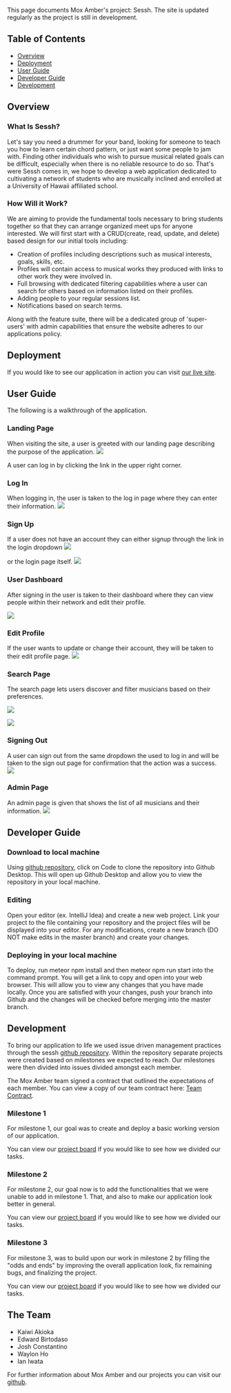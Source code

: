 This page documents Mox Amber's project: Sessh. The site is updated regularly
as the project is still in development.

## Table of Contents

* [Overview](https://mox-amber.github.io/sessh/#overview)
* [Deployment](https://mox-amber.github.io/sessh/#deployment)
* [User Guide](https://mox-amber.github.io/sessh/#user-guide)
* [Developer Guide](https://mox-amber.github.io/sessh/#developer-guide)
* [Development](https://mox-amber.github.io/sessh/#development)


## Overview
### What Is Sessh?
Let's say you need a drummer for your band, looking for someone to teach you how to learn
certain chord pattern, or just want some people to jam with. Finding other
individuals who wish to pursue musical related goals can be difficult, especially
when there is no reliable resource to do so. That's were Sessh comes in, we hope
to develop a web application dedicated to cultivating a network of students who are musically inclined and enrolled at a University of Hawaii affiliated school.

### How Will it Work?
We are aiming to provide the fundamental tools necessary to bring students together
so that they can arrange organized meet ups for anyone interested. We will first start with a CRUD(create, read, update, and delete) based design for our initial tools including:
* Creation of profiles including descriptions such as musical interests, goals, skills, etc.
* Profiles will contain access to musical works they produced with links to other work they
  were involved in.
* Full browsing with dedicated filtering capabilities where a user can search for others based on information listed on their profiles.
* Adding people to your regular sessions list.
* Notifications based on search terms.

Along with the feature suite, there will be a dedicated group of 'super-users' with admin
capabilities that ensure the website adheres to our applications policy.

## Deployment
If you would like to see our application in action you can visit [our live site](https://sessh.xyz/#/).

## User Guide
The following is a walkthrough of the application.

### Landing Page
When visiting the site, a user is greeted with our landing page describing the
purpose of the application.
![](doc/landing-page.PNG)

A user can log in by clicking the link in the upper right corner.

### Log In
When logging in, the user is taken to the log in page where they can enter their
information.
![](doc/login-page.PNG)

### Sign Up
If a user does not have an account they can either signup through the link in
the login dropdown
![](doc/signup-page.PNG)

or the login page itself.
![](doc/signup-from-signin.PNG)

### User Dashboard
After signing in the user is taken to their dashboard where they can view people
within their network and edit their profile.

![](doc/dashboard.PNG)

### Edit Profile
If the user wants to update or change their account, they will be taken to their
edit profile page.
![](doc/edit-profile-page.PNG)

### Search Page
The search page lets users discover and filter musicians based on their preferences.

![](doc/search-page.PNG)

![](doc/search-page-filter.PNG)

### Signing Out
A user can sign out from the same dropdown the used to log in and will be taken
to the sign out page for confirmation that the action was a success.
![](doc/signout-page.PNG)

### Admin Page
An admin page is given that shows the list of all musicians and their information.
![](doc/admin.PNG)

## Developer Guide
### Download to local machine
Using [github repository](https://github.com/mox-amber/sessh), click on Code to clone the repository into Github Desktop. This will open up Github Desktop and allow you to view the repository in your local machine.

### Editing
Open your editor (ex. IntelliJ Idea) and create a new web project. Link your project to the file containing your repository and the project files will be displayed into your editor.
For any modifications, create a new branch (DO NOT make edits in the master branch) and create your changes.

### Deploying in your local machine
To deploy, run meteor npm install and then meteor npm run start into the command prompt. You will get a link to copy and open into your web browser. This will allow you to view any changes that you have made locally. Once you are satisfied with your changes, push your branch into Github and the changes will be checked before merging into the master branch.

## Development
To bring our application to life we used issue driven management practices
through the sessh [github repository](https://github.com/mox-amber/sessh). Within the repository separate projects were created based on milestones we expected to reach. Our milestones were then divided into issues divided amongst each member.

The Mox Amber team signed a contract that outlined the expectations of each member. You can view a copy of our team contract here: [Team Contract](https://docs.google.com/document/d/1PoUwM7omjHm2AsQrFtHgtw8QwC63vHkxEemNF_xnBQQ/edit).

### Milestone 1
For milestone 1, our goal was to create and deploy a basic working version of our application.

You can view our [project board](https://github.com/mox-amber/sessh/projects/1)
if you would like to see how we divided our tasks.

### Milestone 2
For milestone 2, our goal now is to add the functionalities that we were unable to add in milestone 1. That, and also to make our application look better in general.

You can view our [project board](https://github.com/mox-amber/sessh/projects/2)
if you would like to see how we divided our tasks.

### Milestone 3
For milestone 3, was to build upon our work in milestone 2 by filling the "odds and ends" by
improving the overall application look, fix remaining bugs, and finalizing the project.

You can view our [project board](https://github.com/mox-amber/sessh/projects/3)
if you would like to see how we divided our tasks.

## The Team
* Kaiwi Akioka
* Edward Birtodaso
* Josh Constantino
* Waylon Ho
* Ian Iwata

For further information about Mox Amber and our projects you can visit our [github](https://github.com/mox-amber).

